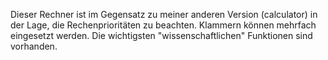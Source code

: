 Dieser Rechner ist im Gegensatz zu meiner anderen Version (calculator) in der Lage, die Rechenprioritäten zu beachten.
Klammern können mehrfach eingesetzt werden.
Die wichtigsten "wissenschaftlichen" Funktionen sind vorhanden.
